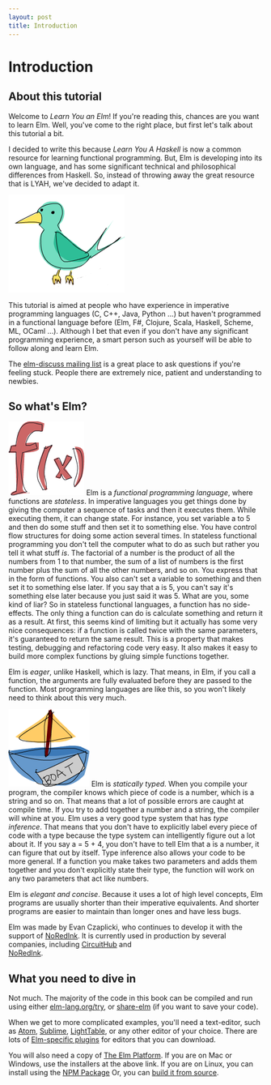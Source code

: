 ```yaml
---
layout: post
title: Introduction
---
```


Introduction
============

About this tutorial
-------------------

Welcome to *Learn You an Elm*! If you're reading this,
chances are you want to learn Elm. Well, you've come to the right
place, but first let's talk about this tutorial a bit.

I decided to write this because *Learn You A Haskell* is now
a common resource for learning functional programming. But,
Elm is developing into its own language, and has some significant
technical and philosophical differences from Haskell.
So, instead of throwing away the great resource that is LYAH, we've
decided to adapt it.

![bird](img/bird.png)

This tutorial is aimed at people who have experience in imperative
programming languages (C, C++, Java, Python …) but haven't programmed in
a functional language before (Elm, F#, Clojure, Scala, Haskell, Scheme, ML, OCaml …). 
Although I bet that
even if you don't have any significant programming experience, a smart
person such as yourself will be able to follow along and learn Elm.

The [elm-discuss mailing list](https://groups.google.com/forum/#!forum/elm-discuss) 
is a great place to ask
questions if you're feeling stuck. People there are extremely nice,
patient and understanding to newbies.

So what's Elm?
------------------

![fx](img/fx.png) Elm is a *functional programming language*, where functions
are *stateless*. In imperative languages you get things
done by giving the computer a sequence of tasks and then it executes
them. While executing them, it can change state. For instance, you set
variable a to 5 and then do some stuff and then set it to something
else. You have control flow structures for doing some action several
times. In stateless functional programming you don't tell the computer what
to do as such but rather you tell it what stuff *is*. The factorial of a
number is the product of all the numbers from 1 to that number, the sum
of a list of numbers is the first number plus the sum of all the other
numbers, and so on. You express that in the form of functions. You also
can't set a variable to something and then set it to something else
later. If you say that a is 5, you can't say it's something else later
because you just said it was 5. What are you, some kind of liar? So in
stateless functional languages, a function has no side-effects. The only
thing a function can do is calculate something and return it as a
result. At first, this seems kind of limiting but it actually has some
very nice consequences: if a function is called twice with the same
parameters, it's guaranteed to return the same result. 
This is a property that makes testing, debugging and refactoring code very easy.
It also makes it easy to build more
complex functions by gluing simple functions together.

Elm is *eager*, unlike Haskell, which is lazy.
That means, in Elm, if you call a function, the arguments are fully evaluated
before they are passed to the function.
Most programming languages are like this, so you won't likely need
to think about this very much.


![boat](img/boat.png) Elm is *statically
typed*. When you compile your program, the compiler knows which piece of
code is a number, which is a string and so on. That means that a lot of
possible errors are caught at compile time. If you try to add together a
number and a string, the compiler will whine at you. Elm uses a very
good type system that has *type inference*. That means that you don't
have to explicitly label every piece of code with a type because the
type system can intelligently figure out a lot about it. If you say a =
5 + 4, you don't have to tell Elm that a is a number, it can figure
that out by itself. Type inference also allows your code to be more
general. If a function you make takes two parameters and adds them
together and you don't explicitly state their type, the function will
work on any two parameters that act like numbers.

Elm is *elegant and concise*. Because it uses a lot of high level
concepts, Elm programs are usually shorter than their imperative
equivalents. And shorter programs are easier to maintain than longer
ones and have less bugs.

Elm was made by Evan Czaplicki, who continues to develop it with
the support of [NoRedInk](https://www.noredink.com/).
It is currently used in production by several companies,
including [CircuitHub](https://www.circuithub.com/) and  
[NoRedInk](http://tech.noredink.com/).

What you need to dive in
------------------------

Not much. The majority of the code in this book can be compiled and run
using either [elm-lang.org/try](http://elm-lang.org/try),
or [share-elm](http://share-elm.com) (if you want to save your code).

When we get to more complicated examples, you'll need a text-editor,
such as [Atom](https://atom.io/), [Sublime](http://www.sublimetext.com/), [LightTable](http://lighttable.com/),
or any other editor of your choice.
There are lots of [Elm-specific plugins](http://elm-lang.org/install) for editors
that you can download.

You will also need a copy of [The Elm Platform](http://elm-lang.org/install).
If you are on Mac or Windows, use the installers at the above link.
If you are on Linux, you can install using the [NPM Package](https://www.npmjs.com/package/elm)
Or, you can [build it from source](https://github.com/elm-lang/elm-platform).

